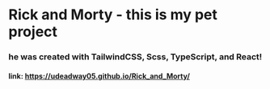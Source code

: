 # Rick and Morty - this is my pet project

### he was created with TailwindCSS, Scss, TypeScript, and React!

#### link: https://udeadway05.github.io/Rick_and_Morty/

